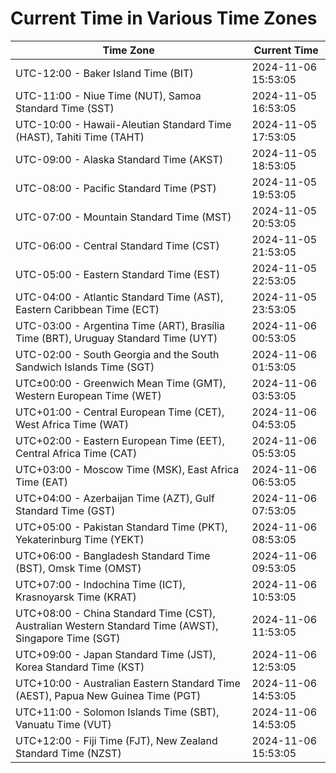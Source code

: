# Current Time in Various Time Zones

| Time Zone | Current Time |
|-----------|--------------|
| UTC-12:00 - Baker Island Time (BIT) | 2024-11-06 15:53:05 |
| UTC-11:00 - Niue Time (NUT), Samoa Standard Time (SST) | 2024-11-05 16:53:05 |
| UTC-10:00 - Hawaii-Aleutian Standard Time (HAST), Tahiti Time (TAHT) | 2024-11-05 17:53:05 |
| UTC-09:00 - Alaska Standard Time (AKST) | 2024-11-05 18:53:05 |
| UTC-08:00 - Pacific Standard Time (PST) | 2024-11-05 19:53:05 |
| UTC-07:00 - Mountain Standard Time (MST) | 2024-11-05 20:53:05 |
| UTC-06:00 - Central Standard Time (CST) | 2024-11-05 21:53:05 |
| UTC-05:00 - Eastern Standard Time (EST) | 2024-11-05 22:53:05 |
| UTC-04:00 - Atlantic Standard Time (AST), Eastern Caribbean Time (ECT) | 2024-11-05 23:53:05 |
| UTC-03:00 - Argentina Time (ART), Brasília Time (BRT), Uruguay Standard Time (UYT) | 2024-11-06 00:53:05 |
| UTC-02:00 - South Georgia and the South Sandwich Islands Time (SGT) | 2024-11-06 01:53:05 |
| UTC±00:00 - Greenwich Mean Time (GMT), Western European Time (WET) | 2024-11-06 03:53:05 |
| UTC+01:00 - Central European Time (CET), West Africa Time (WAT) | 2024-11-06 04:53:05 |
| UTC+02:00 - Eastern European Time (EET), Central Africa Time (CAT) | 2024-11-06 05:53:05 |
| UTC+03:00 - Moscow Time (MSK), East Africa Time (EAT) | 2024-11-06 06:53:05 |
| UTC+04:00 - Azerbaijan Time (AZT), Gulf Standard Time (GST) | 2024-11-06 07:53:05 |
| UTC+05:00 - Pakistan Standard Time (PKT), Yekaterinburg Time (YEKT) | 2024-11-06 08:53:05 |
| UTC+06:00 - Bangladesh Standard Time (BST), Omsk Time (OMST) | 2024-11-06 09:53:05 |
| UTC+07:00 - Indochina Time (ICT), Krasnoyarsk Time (KRAT) | 2024-11-06 10:53:05 |
| UTC+08:00 - China Standard Time (CST), Australian Western Standard Time (AWST), Singapore Time (SGT) | 2024-11-06 11:53:05 |
| UTC+09:00 - Japan Standard Time (JST), Korea Standard Time (KST) | 2024-11-06 12:53:05 |
| UTC+10:00 - Australian Eastern Standard Time (AEST), Papua New Guinea Time (PGT) | 2024-11-06 14:53:05 |
| UTC+11:00 - Solomon Islands Time (SBT), Vanuatu Time (VUT) | 2024-11-06 14:53:05 |
| UTC+12:00 - Fiji Time (FJT), New Zealand Standard Time (NZST) | 2024-11-06 15:53:05 |
